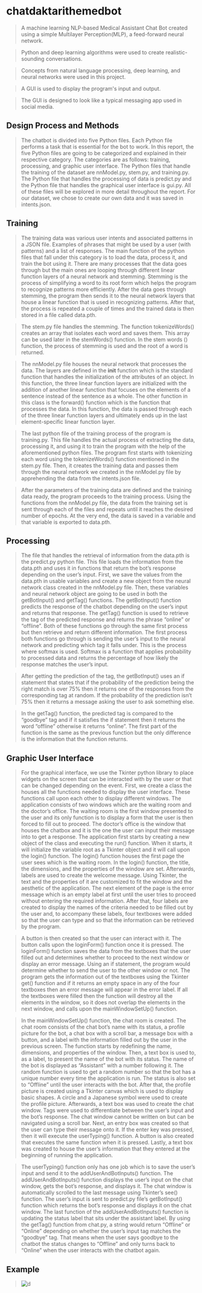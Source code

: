 # chatdaktarithemedbot 
> A machine learning NLP-based Medical Assistant Chat Bot created using a simple Multilayer Perception(MLP), a feed-forward neural network.

> Python and deep learning algorithms were used to create realistic-sounding conversations.

> Concepts from natural language processing, deep learning, and neural networks were used in this project.

> A GUI is used to display the program's input and output.

> The GUI is designed to look like a typical messaging app used in social media.


## Design Process and Methods

> The chatbot is divided into five Python files. Each Python file performs a task that is essential for the bot to work. In this report, the five Python files are going to be categorized and explained in their respective category. The categories are as follows: training, processing, and graphic user interface. The Python files that handle the training of the dataset are nnModel.py, stem.py, and training.py. The Python file that handles the processing of data is predict.py and the Python file that handles the graphical user interface is gui.py. All of these files will be explored in more detail throughout the report. For our dataset, we chose to create our own data and it was saved in intents.json.

## Training
>The training data was various user intents and associated patterns in a JSON file. Examples of phrases that might be used by a user (with patterns) and a list of responses.
>The main function of the python files that fall under this category is to load the data, process it, and train the bot using it. There are many processes that the data goes through but the main ones are looping through different linear function layers of a neural network and stemming. Stemming is the process of simplifying a word to its root form which helps the program to recognize patterns more efficiently. After the data goes through stemming, the program then sends it to the neural network layers that house a linear function that is used in recognizing patterns. After that, the process is repeated a couple of times and the trained data is then stored in a file called data.pth. 

>The stem.py file handles the stemming. The function tokenizeWords() creates an array that isolates each word and saves them. This array can be used later in the stemWords() function. In the stem words () function, the process of stemming is used and the root of a word is returned. 

>The nnModel.py file houses the neural network that processes the data. The layers are defined in the __init__ function which is the standard function that handles the initialization of the attributes of an object. In this function, the three linear function layers are initialized with the addition of another linear function that focuses on the elements of a sentence instead of the sentence as a whole. The other function in this class is the forward() function which is the function that processes the data. In this function, the data is passed through each of the three linear function layers and ultimately ends up in the last element-specific linear function layer. 

>The last python file of the training process of the program is training.py. This file handles the actual process of extracting the data, processing it, and using it to train the program with the help of the aforementioned python files. The program first starts with tokenizing each word using the tokenizeWords() function mentioned in the stem.py file. Then, it creates the training data and passes them through the neural network we created in the nnModel.py file by apprehending the data from the intents.json file. 

>After the parameters of the training data are defined and the training data ready, the program proceeds to the training process. Using the functions from the nnModel.py file, the data from the training set is sent through each of the files and repeats until it reaches the desired number of epochs. At the very end, the data is saved in a variable and that variable is exported to data.pth.

## Processing

> The file that handles the retrieval of information from the data.pth is the predict.py python file. This file loads the information from the data.pth and uses it in functions that return the bot’s response depending on the user’s input. First, we save the values from the data.pth in usable variables and create a new object from the neural network class created in the nnModel.py file. Then, these variables and neural network object are going to be used in both the getBotInput() and getTag() functions. The getBotInput() function predicts the response of the chatbot depending on the user’s input and returns that response. The getTag() function is used to retrieve the tag of the predicted response and returns the phrase “online” or “offline”. Both of these functions go through the same first process but then retrieve and return different information. The first process both functions go through is sending the user’s input to the neural network and predicting which tag it falls under. This is the process where softmax is used. Softmax is a function that applies probability to processed data and returns the percentage of how likely the response matches the user’s input.

>After getting the prediction of the tag, the getBotInput() uses an if statement that states that if the probability of the prediction being the right match is over 75% then it returns one of the responses from the corresponding tag at random. If the probability of the prediction isn’t 75% then it returns a message asking the user to ask something else.

>In the getTag() function, the predicted tag is compared to the “goodbye” tag and if it satisfies the if statement then it returns the word “offline” otherwise it returns “online”. The first part of the function is the same as the previous function but the only difference is the information that the function returns. 

## Graphic User Interface

>For the graphical interface, we use the Tkinter python library to place widgets on the screen that can be interacted with by the user or that can be changed depending on the event. First, we create a class the houses all the functions needed to display the user interface. These functions call upon each other to display different windows. The application consists of two windows which are the waiting room and the doctor’s office. The waiting room is the first window presented to the user and its only function is to display a form that the user is then forced to fill out to proceed. The doctor’s office is the window that houses the chatbox and it is the one the user can input their message into to get a response. The application first starts by creating a new object of the class and executing the run() function. When it starts, it will initialize the variable root as a Tkinter object and it will call upon the login() function. The login() function houses the first page the user sees which is the waiting room. In the login() function, the title, the dimensions, and the properties of the window are set. Afterwards, labels are used to create the welcome message. Using Tkinter, the text and the properties of it are customized to fit the window and the aesthetic of the application. The next element of the page is the error message which is an empty label at first until the user tries to proceed without entering the required information. After that, four labels are created to display the names of the criteria needed to be filled out by the user and, to accompany these labels, four textboxes were added so that the user can type and so that the information can be retrieved by the program. 

>A button is then created so that the user can interact with it. The button calls upon the loginForm() function once it is pressed. The loginForm() function saves the data from the textboxes that the user filled out and determines whether to proceed to the next window or display an error message. Using an if statement, the program would determine whether to send the user to the other window or not. The program gets the information out of the textboxes using the Tkinter get() function and if it returns an empty space in any of the four textboxes then an error message will appear in the error label. If all the textboxes were filled then the function will destroy all the elements in the window, so it does not overlap the elements in the next window, and calls upon the mainWindowSetUp() function.

>In the mainWindowSetUp() function, the chat room is created. The chat room consists of the chat bot’s name with its status, a profile picture for the bot, a chat box with a scroll bar, a message box with a button, and a label with the information filled out by the user in the previous screen. The function starts by redefining the name, dimensions, and properties of the window. Then, a text box is used to, as a label, to present the name of the bot with its status. The name of the bot is displayed as “Assistant” with a number following it. The random function is used to get a random number so that the bot has a unique number every time the application is run. The status is also set to “Offline” until the user interacts with the bot. After that, the profile picture is created using a Tkinter canvas which is used to display basic shapes. A circle and a Japanese symbol were used to create the profile picture. Afterwards, a text box was used to create the chat window. Tags were used to differentiate between the user’s input and the bot’s response. The chat window cannot be written on but can be navigated using a scroll bar. Next, an entry box was created so that the user can type their message onto it. If the enter key was pressed, then it will execute the userTyping() function. A button is also created that executes the same function when it is pressed. Lastly, a text box was created to house the user’s information that they entered at the beginning of running the application.

>The userTyping() function only has one job which is to save the user’s input and send it to the addUserAndBotInputs() function. The addUserAndBotInputs() function displays the user’s input on the chat window, gets the bot’s response, and displays it. The chat window is automatically scrolled to the last message using Tkinter’s see() function. The user’s input is sent to predict.py file’s getBotInput() function which returns the bot’s response and displays it on the chat window. The last function of the addUserAndBotInputs() function is updating the status label that sits under the assistant label. By using the getTag() function from chat.py, a string would return “Offline” or “Online” depending on whether the user’s input tag matches the “goodbye” tag. That means when the user says goodbye to the chatbot the status changes to “Offline” and only turns back to “Online” when the user interacts with the chatbot again.

## Example
>![d](https://user-images.githubusercontent.com/92636212/186777655-60c18eb3-c0ed-45d5-971a-69752d877f78.png)
